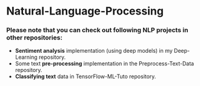 # Natural-Language-Processing

### Please note that you can check out following NLP projects in other repositories:

- **Sentiment analysis** implementation (using deep models) in my Deep-Learning repository.
- Some text **pre-processing** implementation in the Preprocess-Text-Data repository.
- **Classifying text** data in TensorFlow-ML-Tuto repository.
